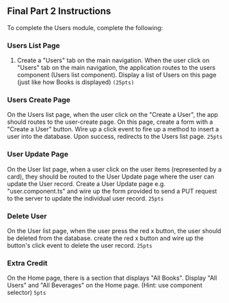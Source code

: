 ## Final Part 2 Instructions

<!-- ## Startup
Run `ng serve` or `npm start` for a dev server. Navigate to `http://localhost:4200/`. The app will automatically reload if you change any of the source files. -->


<!-- The final covers your understanding of RESTful API integration and CRUD functionality. 
This application is partially complete, with the Beverages and Users module not fully integrated. You are to complete this application by following the instructions below.  -->

<!-- A live Applications Programming Interface (API) is integrated into this application on your behalf. Your task is to build out the CURD functionality for the Beverages and Users table. You may use the "Books" module as an example as it is fully complete in regards to Creating a new book, Udating an existing book, Getting a list of books, getting a single book and deleting a single book. (CRUD). -->
<!-- 
Before you begin, review the Books module (all the source files contained within the `books` directory) and how it is built. The "Beverages" module is already wired up on your behalf (ie. routing is in the app.module.ts. Make a mental note that the Component(s) and Service(s) for the Beverages module is already imported and added to the Declaration array and Providers array in the app.module.ts file respectively). -->

<!-- The Book module is fully complete and is a very good source of reference. Use the Books module as a guide to complete the "Beverages" and "Users" module.  -->

<!-- To complete the Beverages module, complete the following: -->

<!-- ### Beverages List Page
1. When the user click on "Beverages" on the main navigation, the application routes to the Beverages component. Display a list of Beverages on this page (just like how Books is displayed) `(25pts)` -->

<!-- ### Beverage Create Page
On the Beverages list page, when the user click on the "Create a Beverage", the app routes to the beverage-create page. On this page, a form is provided with a "Create Beverage" button. Wire up a click event to fire up a method to insert a beverage into the database. Upon success, redirects to the Beverages list page. `25pts` -->

<!-- ### Beverage Update Page
On the Beverage list page, when a user click on the Beverage items (represented by a card), they are routed to the Beverage Update page where the user can update the Beverage record. Wire up the form provided to send a PUT request to the server to update the individual beverage record. `25pts` -->

<!-- ### Delete Beverage
On the Beverage list page, when the user press the red x button, the beverage is deleted from the database. Wire up the button's click event to delete the beverage record. `25pts` -->

To complete the Users module, complete the following:

### Users List Page
1. Create a "Users" tab on the main navigation. When the user click on "Users" tab on the main navigation, the application routes to the users component (Users list component). Display a list of Users on this page (just like how Books is displayed) `(25pts)`

### Users Create Page
On the Users list page, when the user click on the "Create a User", the app should routes to the user-create page. On this page, create a form with a "Create a User" button. Wire up a click event to fire up a method to insert a user into the database. Upon success, redirects to the Users list page. `25pts`

### User Update Page
On the User list page, when a user click on the user items (represented by a card), they should be routed to the User Update page where the user can update the User record. Create a User Update page e.g. "user.component.ts" and wire up the form provided to send a PUT request to the server to update the individual user record. `25pts`

### Delete User
On the User list page, when the user press the red x button, the user should be deleted from the database. create the red x button and wire up the button's click event to delete the user record. `25pts`

### Extra Credit
On the Home page, there is a section that displays "All Books". Display "All Users" and "All Beverages" on the Home page. (Hint: use component selector) `5pts`
